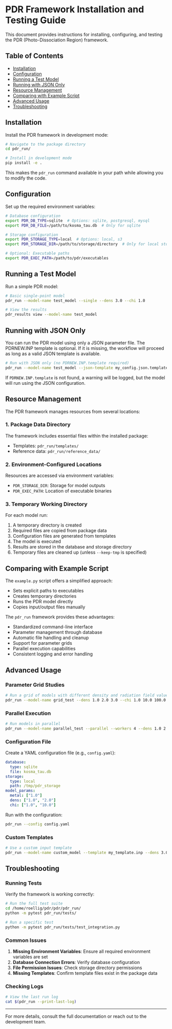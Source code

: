 # PDR Framework Installation and Testing Guide

This document provides instructions for installing, configuring, and testing the PDR (Photo-Dissociation Region) framework.

## Table of Contents
- [Installation](#installation)
- [Configuration](#configuration)
- [Running a Test Model](#running-a-test-model)
- [Running with JSON Only](#running-with-json-only)
- [Resource Management](#resource-management)
- [Comparing with Example Script](#comparing-with-example-script)
- [Advanced Usage](#advanced-usage)
- [Troubleshooting](#troubleshooting)

## Installation

Install the PDR framework in development mode:

```bash
# Navigate to the package directory
cd pdr_run/

# Install in development mode
pip install -e .
```

This makes the `pdr_run` command available in your path while allowing you to modify the code.

## Configuration

Set up the required environment variables:

```bash
# Database configuration
export PDR_DB_TYPE=sqlite  # Options: sqlite, postgresql, mysql
export PDR_DB_FILE=/path/to/kosma_tau.db  # Only for sqlite

# Storage configuration
export PDR_STORAGE_TYPE=local  # Options: local, s3
export PDR_STORAGE_DIR=/path/to/storage/directory  # Only for local storage

# Optional: Executable paths
export PDR_EXEC_PATH=/path/to/pdr/executables
```

## Running a Test Model

Run a simple PDR model:

```bash
# Basic single-point model
pdr_run --model-name test_model --single --dens 3.0 --chi 1.0

# View the results
pdr_results view --model-name test_model
```

## Running with JSON Only

You can run the PDR model using only a JSON parameter file. The PDRNEW.INP template is optional. If it is missing, the workflow will proceed as long as a valid JSON template is available.

```bash
# Run with JSON only (no PDRNEW.INP.template required)
pdr_run --model-name test_model --json-template my_config.json.template --dens 3.0 --chi 1.0
```

If `PDRNEW.INP.template` is not found, a warning will be logged, but the model will run using the JSON configuration.

## Resource Management

The PDR framework manages resources from several locations:

### 1. Package Data Directory
The framework includes essential files within the installed package:
- Templates: `pdr_run/templates/`
- Reference data: `pdr_run/reference_data/`

### 2. Environment-Configured Locations
Resources are accessed via environment variables:
- `PDR_STORAGE_DIR`: Storage for model outputs
- `PDR_EXEC_PATH`: Location of executable binaries

### 3. Temporary Working Directory
For each model run:
1. A temporary directory is created
2. Required files are copied from package data
3. Configuration files are generated from templates
4. The model is executed
5. Results are stored in the database and storage directory
6. Temporary files are cleaned up (unless `--keep-tmp` is specified)

## Comparing with Example Script

The `example.py` script offers a simplified approach:
- Sets explicit paths to executables
- Creates temporary directories
- Runs the PDR model directly
- Copies input/output files manually

The `pdr_run` framework provides these advantages:
- Standardized command-line interface
- Parameter management through database
- Automatic file handling and cleanup
- Support for parameter grids
- Parallel execution capabilities
- Consistent logging and error handling

## Advanced Usage

### Parameter Grid Studies
```bash
# Run a grid of models with different density and radiation field values
pdr_run --model-name grid_test --dens 1.0 2.0 3.0 --chi 1.0 10.0 100.0
```

### Parallel Execution
```bash
# Run models in parallel
pdr_run --model-name parallel_test --parallel --workers 4 --dens 1.0 2.0 --chi 1.0 2.0
```

### Configuration File
Create a YAML configuration file (e.g., `config.yaml`):
```yaml
database:
  type: sqlite
  file: kosma_tau.db
storage:
  type: local
  path: /tmp/pdr_storage
model_params:
  metal: ["1.0"]
  dens: ["1.0", "2.0"]
  chi: ["1.0", "10.0"]
```

Run with the configuration:
```bash
pdr_run --config config.yaml
```

### Custom Templates
```bash
# Use a custom input template
pdr_run --model-name custom_model --template my_template.inp --dens 3.0 --chi 1.0
```

## Troubleshooting

### Running Tests
Verify the framework is working correctly:

```bash
# Run the full test suite
cd /home/roellig/pdr/pdr/pdr_run/
python -m pytest pdr_run/tests/

# Run a specific test
python -m pytest pdr_run/tests/test_integration.py
```

### Common Issues
1. **Missing Environment Variables**: Ensure all required environment variables are set
2. **Database Connection Errors**: Verify database configuration
3. **File Permission Issues**: Check storage directory permissions
4. **Missing Templates**: Confirm template files exist in the package data

### Checking Logs
```bash
# View the last run log
cat $(pdr_run --print-last-log)
```

---

For more details, consult the full documentation or reach out to the development team.